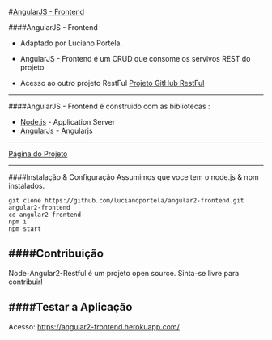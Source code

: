 #[AngularJS - Frontend](https://angular2-frontend.herokuapp.com/)

####AngularJS - Frontend

*  Adaptado por Luciano Portela.  

* AngularJS - Frontend é um CRUD que consome os servivos REST do projeto
* Acesso ao outro projeto RestFul  [Projeto GitHub RestFul](https://github.com/lucianoportela/node-angular2-restful) 


***

####AngularJS - Frontend é construido com as bibliotecas :

* [Node.js](http://nodejs.org/) - Application Server
* [AngularJs](https://angularjs.org/) - Angularjs

***

 [Página do Projeto](https://angular2-frontend.herokuapp.com/) 

***

####Instalação & Configuração
Assumimos que voce tem o node.js & npm instalados.
```
git clone https://github.com/lucianoportela/angular2-frontend.git angular2-frontend
cd angular2-frontend
npm i
npm start
```


####Contribuição
---

Node-Angular2-Restful é um projeto open source. Sinta-se livre para contribuir!

####Testar a Aplicação
--- 
Acesso: https://angular2-frontend.herokuapp.com/
